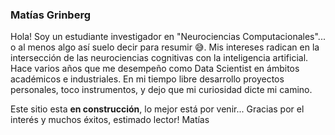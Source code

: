 ### Matías Grinberg

Hola! Soy un estudiante investigador en "Neurociencias Computacionales"... o al menos algo así suelo decir para resumir :sweat_smile:. 
Mis intereses radican en la intersección de las neurociencias cognitivas con la inteligencia artificial. Hace varios años que me desempeño como Data Scientist en ámbitos académicos e industriales. En mi tiempo libre desarrollo proyectos personales, toco instrumentos, y dejo que mi curiosidad dicte mi camino.

Este sitio esta **en construcción**, lo mejor está por venir... 
Gracias por el interés y muchos éxitos, estimado lector!
Matías
